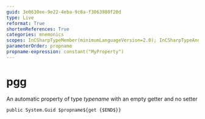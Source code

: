 ```yaml
---
guid: 3e0630ee-9e22-4eba-9c8a-f3063980f20d
type: Live
reformat: True
shortenReferences: True
categories: mnemonics
scopes: InCSharpTypeMember(minimumLanguageVersion=2.0); InCSharpTypeAndNamespace(minimumLanguageVersion=2.0)
parameterOrder: propname
propname-expression: constant("MyProperty")
---
```


# pgg

An automatic property of type $typename$ with an empty getter and no setter

```
public System.Guid $propname${get {$END$}}
```
